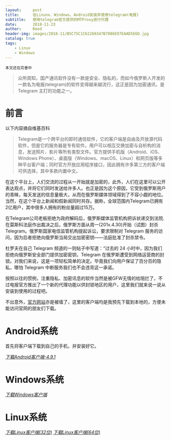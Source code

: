 ```yaml
---
layout:     post
title:      在Linunx、Windows、Android安装并使用telegram(电报)
subtitle:   使用telegram官方提供的MTProxy进行代理
date:       2018-11-23
author:     Reed
header-img: images/2018-11/B5C75C1C62260347B7086E97EAAD5E6D.jpg
catalog: true
tags:
    - Linux
    - Windows
---
```


```
本文还在完善中
```

> 众所周知，国产通讯软件没有一款是安全、隐私的，而如今俄罗斯人开发的一款名为电报(telegram)的软件变得越来越流行，这正是因为加密通讯，是 Telegram 主打的功能之一。

# 前言
以下内容摘自维基百科
> Telegram是一个跨平台的即时通信软件，它的客户端是自由及开放源代码软件，但是它的服务器是专有软件。用户可以相互交换加密与自析构的消息，发送照片、影片等所有类型文件。官方提供手机版（Android、iOS、Windows Phone）、桌面版（Windows、macOS、Linux）和网页版等多种平台客户端；同时官方开放应用程序接口，因此拥有许多第三方的客户端可供选择，其中多款内置中文。

在这个平台上，人们交流的过程从一开始就是加密的，此外，人们在这里可以公开表达观点，并将它们同时发送给许多人。也正是因为这个原因，它受到俄罗斯用户的青睐，每天发送的信息量极大，从而在俄罗斯媒体领域得到了不容小觑的地位。当然，在这个平台上新闻和假新闻同时共存。据称，全球范围内Telegram已拥有2亿用户，其中很多人拥有的粉丝量超过15万。

在Telegram公司老板拒绝为政府解码后，俄罗斯媒体监管机构把诉状递交到法院.在莫斯科法庭作出裁决之后，俄罗斯方面从周一(201x.4.30)开始（试图）封杀 Telegram。俄罗斯国家电信监管机构提起诉讼，要求限制对 Telegram 服务的访问，因为后者拒绝向俄罗斯当局交出加密密钥——法庭批准了封杀禁令。

杜罗夫在自己 Telegram 频道的一则帖子中写道：“过去的 24 小时中，因为我们拒绝向俄罗斯安全部门提供加密密钥，Telegram 在俄罗斯遭受到网络运营商的封锁。对我们来说，这是一项轻松简单的决定。毕竟我们向用户保证了百分百的隐私，哪怕 Telegram 中断服务我们也不会违背这一承诺。

按照以往的惯例，注重隐私、加密讯息的软件当然是被GFW无情的给阻拦了，不过电报官方推出了一个新的代理功能以供封锁地区的用户，这里我们就来说一说从安装到使用的过程吧。

不出意外，[官方网站](https://telegram.org)亦是被墙了，这里的客户端均是我预先下载到本地的，方便未能访问官网的朋友们下载。
# Android系统
首先将客户端下载到自己的手机，并安装好它。

*[下载Android客户端-4.9.1](https://www.mrwang.pw/files/public/telegram/telegram-4-9-1.apk)*

# Windows系统

*[下载Windows客户端](https://www.mrwang.pw/files/public/telegram/tg-linux64.tar.xz)*


# Linux系统

*[下载Linux客户端(32位)](https://www.mrwang.pw/files/public/telegram/tg-linux32.tar.xz)*
*[下载Linux客户端(64位)](https://www.mrwang.pw/files/public/telegram/tg-linux64.tar.xz)*



